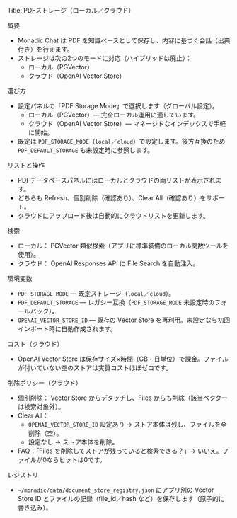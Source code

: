 Title: PDFストレージ（ローカル／クラウド）

概要
- Monadic Chat は PDF を知識ベースとして保存し、内容に基づく会話（出典付き）を行えます。
- ストレージは次の2つのモードに対応（ハイブリッドは廃止）：
  - ローカル（PGVector）
  - クラウド（OpenAI Vector Store）

選び方
- 設定パネルの「PDF Storage Mode」で選択します（グローバル設定）。
  - ローカル（PGVector）— 完全ローカル運用に適しています。
  - クラウド（OpenAI Vector Store）— マネージドなインデックスで手軽に開始。
- 既定は `PDF_STORAGE_MODE`（`local`／`cloud`）で設定します。後方互換のため `PDF_DEFAULT_STORAGE` も未設定時に参照します。

リストと操作
- PDFデータベースパネルにはローカルとクラウドの両リストが表示されます。
- どちらも Refresh、個別削除（確認あり）、Clear All（確認あり）をサポート。
- クラウドにアップロード後は自動的にクラウドリストを更新します。

検索
- ローカル： PGVector 類似検索（アプリに標準装備のローカル関数ツールを使用）。
- クラウド： OpenAI Responses API に File Search を自動注入。

環境変数
- `PDF_STORAGE_MODE` — 既定ストレージ（`local`／`cloud`）。
- `PDF_DEFAULT_STORAGE` — レガシー互換（`PDF_STORAGE_MODE` 未設定時のフォールバック）。
- `OPENAI_VECTOR_STORE_ID` — 既存の Vector Store を再利用。未設定なら初回インポート時に自動作成されます。

コスト（クラウド）
- OpenAI Vector Store は保存サイズ×時間（GB・日単位）で課金。ファイルが付いていない空のストアは実質コストほぼゼロです。

削除ポリシー（クラウド）
- 個別削除： Vector Store からデタッチし、Files からも削除（該当ベクターは検索対象外）。
- Clear All：
  - `OPENAI_VECTOR_STORE_ID` 設定あり → ストア本体は残し、ファイルを全削除（空）。
  - 設定なし → ストア本体を削除。
- FAQ：「Files を削除してストアが残っていると検索できる？」→ いいえ。ファイルが0ならヒットは0です。

レジストリ
- `~/monadic/data/document_store_registry.json` にアプリ別の Vector Store ID とファイルの記録（file_id／hash など）を保存します（原子的に書き込み）。
